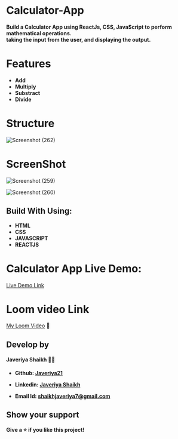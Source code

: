 # Calculator-App 

  **Build a Calculator App using ReactJs, CSS, JavaScript to perform mathematical operations.** <br>
  **taking the input from the user, and displaying the output.**  
    
# Features
 - **Add** 
 - **Multiply**
 - **Substract**
 - **Divide**

# Structure


![Screenshot (262)](https://user-images.githubusercontent.com/108418892/198830050-de77b8ec-50dd-4449-ae19-7ab04d5c2281.png)


# ScreenShot

![Screenshot (259)](https://user-images.githubusercontent.com/108418892/198830088-e2dd02e4-a0c4-4e26-a3cb-4cca801f7a2d.png)





![Screenshot (260)](https://user-images.githubusercontent.com/108418892/198830098-473134b7-afe7-411d-a082-9e30b87444f5.png)



## Build With Using:

- **HTML**
- **CSS**
- **JAVASCRIPT**
- **REACTJS**



# Calculator App Live Demo:

 [Live Demo Link](http://localhost:3000/)
 

# Loom video Link

 [My Loom Video](https://www.loom.com/share/6f95360875cf42f28a3ae54591217f9e) 🎥

## Develop by

#### Javeriya Shaikh 👩‍💻

- **Github: [Javeriya21]( https://github.com/Javeriya21 )**

- **Linkedin: [Javeriya Shaikh](https://www.linkedin.com/in/javeriya-shaikh-228a99209)**

- **Email Id: shaikhjaveriya7@gmail.com**     


## Show your support

 **Give a ⭐ if you like this project!**

